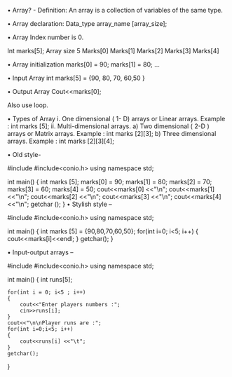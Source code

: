 •	Array?  - Definition: An array is a collection of variables of the same type.

•	Array declaration:
 Data_type array_name [array_size];

•	Array Index number is 0.

Int marks[5];       Array size 5
                              Marks[0] Marks[1] Marks[2] Marks[3] Marks[4] 

•	Array initialization 
marks[0] = 90;
marks[1] = 80;
…

•	Input Array
int marks[5] = {90, 80, 70, 60,50 }

•	Output Array
Cout<<marks[0];

Also use loop.

•	Types of Array
i.	One dimensional ( 1- D) arrays or Linear arrays. Example : int marks [5];
ii.	Multi-dimensional arrays.
a)	Two dimensional ( 2-D ) arrays or Matrix arrays. Example : int marks [2][3];
b)	Three dimensional arrays. Example : int marks [2][3][4];
















•	Old style-

#include<iostream>
#include<conio.h>
using namespace std;

int main()
{
    int marks [5];
    marks[0] = 90;
    marks[1] = 80;
    marks[2] = 70;
    marks[3] = 60;
    marks[4] = 50;
    cout<<marks[0] <<"\n";
    cout<<marks[1] <<"\n";
    cout<<marks[2] <<"\n";
    cout<<marks[3] <<"\n";
    cout<<marks[4] <<"\n";
    getchar ();
}
•	Stylish style – 

#include<iostream>
#include<conio.h>
using namespace std;

int main()
{
    int marks [5] = {90,80,70,60,50};
     for(int i=0; i<5; i++)
     {
         cout<<marks[i]<<endl;
     }
     getchar();
}








•	Input-output arrays –

#include<iostream>
#include<conio.h>
using namespace std;

int main()
{
    int runs[5];

    for(int i = 0; i<5 ; i++)
    {
        cout<<"Enter players numbers :";
        cin>>runs[i];
    }
    cout<<"\n\nPlayer runs are :";
    for(int i=0;i<5; i++)
    {
        cout<<runs[i] <<"\t";
    }
    getchar();
}



